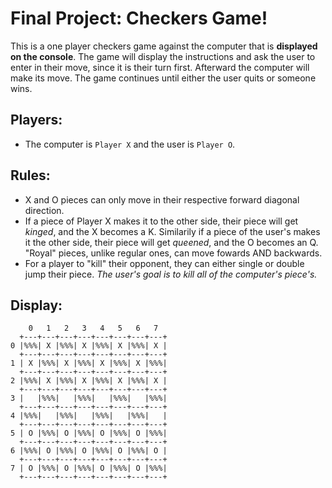 # Final Project: Checkers Game!
This is a one player checkers game against the computer that is **displayed on the console**. The game will display the instructions and ask the user to enter in their move, since it is their turn first. Afterward the computer will make its move. The game continues until either the user quits or someone wins.

## Players:
- The computer is `Player X` and the user is `Player O`.

## Rules:
- X and O pieces can only move in their respective forward diagonal direction.
- If a piece of Player X  makes it to the other side, their piece will get *kinged*, and the X becomes a K. Similarily if a piece of the user's makes it the other side, their piece will get *queened*, and the O becomes an Q. "Royal" pieces, unlike regular ones, can move fowards AND backwards.
- For a player to "kill" their opponent, they can either single or double jump their piece. *The user's goal is to kill all of the computer's piece's.*

## Display:

        0   1   2   3   4   5   6   7
      +---+---+---+---+---+---+---+---+
    0 |%%%| X |%%%| X |%%%| X |%%%| X |
      +---+---+---+---+---+---+---+---+
    1 | X |%%%| X |%%%| X |%%%| X |%%%|
      +---+---+---+---+---+---+---+---+
    2 |%%%| X |%%%| X |%%%| X |%%%| X |
      +---+---+---+---+---+---+---+---+
    3 |   |%%%|   |%%%|   |%%%|   |%%%|
      +---+---+---+---+---+---+---+---+
    4 |%%%|   |%%%|   |%%%|   |%%%|   |
      +---+---+---+---+---+---+---+---+
    5 | O |%%%| O |%%%| O |%%%| O |%%%|
      +---+---+---+---+---+---+---+---+
    6 |%%%| O |%%%| O |%%%| O |%%%| O |
      +---+---+---+---+---+---+---+---+
    7 | O |%%%| O |%%%| O |%%%| O |%%%|
      +---+---+---+---+---+---+---+---+
      
      
      
        
